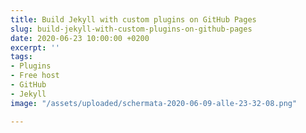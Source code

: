 ```yaml
---
title: Build Jekyll with custom plugins on GitHub Pages
slug: build-jekyll-with-custom-plugins-on-github-pages
date: 2020-06-23 10:00:00 +0200
excerpt: ''
tags:
- Plugins
- Free host
- GitHub
- Jekyll
image: "/assets/uploaded/schermata-2020-06-09-alle-23-32-08.png"

---
```

